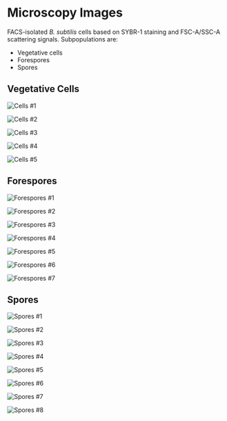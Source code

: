 # Microscopy Images

FACS-isolated *B. subtilis* cells based on SYBR-1 staining and FSC-A/SSC-A scattering signals. Subpopulations are:

* Vegetative cells
* Forespores
* Spores

## Vegetative Cells

![Cells #1](cells_7.jpg "Cells_7")

![Cells #2](cells_8.jpg "Cells_8")

![Cells #3](cells_9.jpg "Cells_9")

![Cells #4](cells_10.jpg "Cells_10")

![Cells #5](cells_11.jpg "Cells_11")

## Forespores

![Forespores #1](fore_1.jpg "Fore_1")

![Forespores #2](fore_2.jpg "Fore_2")

![Forespores #3](fore_3.jpg "Fore_3")

![Forespores #4](fore_5.jpg "Fore_5")

![Forespores #5](fore_6.jpg "Fore_6")

![Forespores #6](fore_8.jpg "Fore_8")

![Forespores #7](fore_9.jpg "Fore_9")

## Spores

![Spores #1](spores_1.jpg "Spore_1")

![Spores #2](spores_2.jpg "Spore_2")

![Spores #3](spores_4.jpg "Spore_4")

![Spores #4](spores_5.jpg "Spore_5")

![Spores #5](spores_6.jpg "Spore_6")

![Spores #6](spores_7.jpg "Spore_7")

![Spores #7](spores_8.jpg "Spore_8")

![Spores #8](spores_9.jpg "Spore_9")